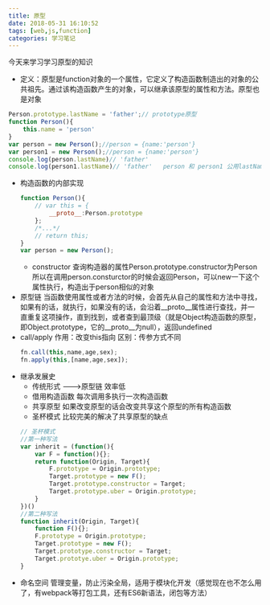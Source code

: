 ```yaml
---
title: 原型
date: 2018-05-31 16:10:52
tags: [web,js,function]
categories: 学习笔记
---
```


今天来学习学习原型的知识

<!-- more -->

- 定义：原型是function对象的一个属性，它定义了构造函数制造出的对象的公共祖先。通过该构造函数产生的对象，可以继承该原型的属性和方法。原型也是对象
``` javascript
Person.prototype.lastName = 'father';// prototype原型
function Person(){
    this.name = 'person'
}
var person = new Person();//person = {name:'person'}
var person1 = new Person();//person = {name:'person'}
console.log(person.lastName)// 'father'
console.log(person1.lastName)// 'father'   person 和 person1 公用lastName
```
- 构造函数的内部实现
    ``` javascript
    function Person(){
        // var this = {
            __proto__:Person.prototype
        };
        /*...*/
        // return this;
    }
    var person = new Person();
    ```
    - constructor
        查询构造器的属性Person.prototype.constructor为Person 所以在调用person.consturctor的时候会返回Person，可以new一下这个属性执行，构造出于person相似的对象
- 原型链
    当函数使用属性或者方法的时候，会首先从自己的属性和方法中寻找，如果有的话，就执行，如果没有的话，会沿着__proto__属性进行查找，并一直重复这项操作，直到找到，或者查到最顶级（就是Object构造函数的原型，即Object.prototype，它的__proto__为null），返回undefined
- call/apply
    作用：改变this指向
    区别：传参方式不同
    ``` javascript
    fn.call(this,name,age,sex);
    fn.apply(this,[name,age,sex]);
    ```
- 继承发展史
    - 传统形式 --->原型链 效率低
    - 借用构造函数  每次调用多执行一次构造函数
    - 共享原型      如果改变原型的话会改变共享这个原型的所有构造函数    
    - 圣杯模式      比较完美的解决了共享原型的缺点
    ``` javascript
    // 圣杯模式
    //第一种写法
    var inherit = (function(){
        var F = function(){};
        return function(Origin, Target){
            F.prototype = Origin.prototype;
            Target.prototype = new F();
            Target.prototype.constructor = Target;
            Target.prototype.uber = Origin.prototype;
        }
    })()
    //第二种写法
    function inherit(Origin, Target){
        function F(){};
        F.prototype = Origin.prototype;
        Target.prototype = new F();
        Target.prototype.constructor = Target;
        Target.prototye.uber = Origin.prototype;
    }
    ```
- 命名空间
    管理变量，防止污染全局，适用于模块化开发（感觉现在也不怎么用了，有webpack等打包工具，还有ES6新语法，闭包等方法）
